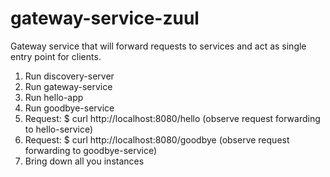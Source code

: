 # gateway-service-zuul

Gateway service that will forward requests to services and act as single entry point for clients.


1. Run discovery-server
2. Run gateway-service
3. Run hello-app
4. Run goodbye-service
5. Request: $ curl http://localhost:8080/hello (observe request forwarding to hello-service)
6. Request: $ curl http://localhost:8080/goodbye (observe request forwarding to goodbye-service)
7. Bring down all you instances
